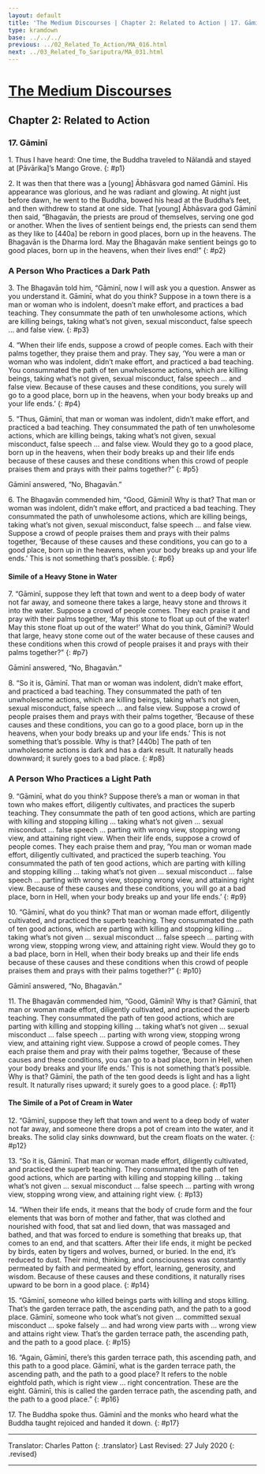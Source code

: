```yaml
---
layout: default
title: 'The Medium Discourses | Chapter 2: Related to Action | 17. Gāminī'
type: kramdown
base: ../../../
previous: ../02_Related_To_Action/MA_016.html
next: ../03_Related_To_Sariputra/MA_031.html
---
```


# [The Medium Discourses](../../index.html)
## Chapter 2: Related to Action
### 17. Gāminī

1\. Thus I have heard: One time, the Buddha traveled to Nālandā and stayed at [Pāvārika]’s Mango Grove.
{: #p1}

2\. It was then that there was a [young] Ābhāsvara god named Gāminī. His appearance was glorious, and he was radiant and glowing. At night just before dawn, he went to the Buddha, bowed his head at the Buddha’s feet, and then withdrew to stand at one side. That [young] Ābhāsvara god Gāminī then said, “Bhagavān, the priests are proud of themselves, serving one god or another. When the lives of sentient beings end, the priests can send them as they like to [440a] be reborn in good places, born up in the heavens. The Bhagavān is the Dharma lord. May the Bhagavān make sentient beings go to good places, born up in the heavens, when their lives end!”
{: #p2}

### A Person Who Practices a Dark Path

3\. The Bhagavān told him, “Gāminī, now I will ask you a question. Answer as you understand it. Gāminī, what do you think? Suppose in a town there is a man or woman who is indolent, doesn’t make effort, and practices a bad teaching. They consummate the path of ten unwholesome actions, which are killing beings, taking what’s not given, sexual misconduct, false speech … and false view.
{: #p3}

4\. “When their life ends, suppose a crowd of people comes. Each with their palms together, they praise them and pray. They say, ‘You were a man or woman who was indolent, didn’t make effort, and practiced a bad teaching. You consummated the path of ten unwholesome actions, which are killing beings, taking what’s not given, sexual misconduct, false speech … and false view. Because of these causes and these conditions, you surely will go to a good place, born up in the heavens, when your body breaks up and your life ends.’
{: #p4}

5\. “Thus, Gāminī, that man or woman was indolent, didn’t make effort, and practiced a bad teaching. They consummated the path of ten unwholesome actions, which are killing beings, taking what’s not given, sexual misconduct, false speech … and false view. Would they go to a good place, born up in the heavens, when their body breaks up and their life ends because of these causes and these conditions when this crowd of people praises them and prays with their palms together?”
{: #p5}

Gāminī answered, “No, Bhagavān.”

6\. The Bhagavān commended him, “Good, Gāminī! Why is that? That man or woman was indolent, didn’t make effort, and practiced a bad teaching. They consummated the path of unwholesome actions, which are killing beings, taking what’s not given, sexual misconduct, false speech … and false view. Suppose a crowd of people praises them and prays with their palms together, ‘Because of these causes and these conditions, you can go to a good place, born up in the heavens, when your body breaks up and your life ends.’ This is not something that’s possible.
{: #p6}

#### Simile of a Heavy Stone in Water

7\. “Gāminī, suppose they left that town and went to a deep body of water not far away, and someone there takes a large, heavy stone and throws it into the water. Suppose a crowd of people comes. They each praise it and pray with their palms together, ‘May this stone to float up out of the water! May this stone float up out of the water!’ What do you think, Gāminī? Would that large, heavy stone come out of the water because of these causes and these conditions when this crowd of people praises it and prays with their palms together?”
{: #p7}

Gāminī answered, “No, Bhagavān.”

8\. “So it is, Gāminī. That man or woman was indolent, didn’t make effort, and practiced a bad teaching. They consummated the path of ten unwholesome actions, which are killing beings, taking what’s not given, sexual misconduct, false speech … and false view. Suppose a crowd of people praises them and prays with their palms together, ‘Because of these causes and these conditions, you can go to a good place, born up in the heavens, when your body breaks up and your life ends.’ This is not something that’s possible. Why is that? [440b] The path of ten unwholesome actions is dark and has a dark result. It naturally heads downward; it surely goes to a bad place.
{: #p8}

### A Person Who Practices a Light Path

9\. “Gāminī, what do you think? Suppose there’s a man or woman in that town who makes effort, diligently cultivates, and practices the superb teaching. They consummate the path of ten good actions, which are parting with killing and stopping killing … taking what’s not given … sexual misconduct … false speech … parting with wrong view, stopping wrong view, and attaining right view. When their life ends, suppose a crowd of people comes. They each praise them and pray, ‘You man or woman made effort, diligently cultivated, and practiced the superb teaching. You consummated the path of ten good actions, which are parting with killing and stopping killing … taking what’s not given … sexual misconduct … false speech … parting with wrong view, stopping wrong view, and attaining right view. Because of these causes and these conditions, you will go at a bad place, born in Hell, when your body breaks up and your life ends.’
{: #p9}

10\. “Gāminī, what do you think? That man or woman made effort, diligently cultivated, and practiced the superb teaching. They consummated the path of ten good actions, which are parting with killing and stopping killing … taking what’s not given … sexual misconduct … false speech … parting with wrong view, stopping wrong view, and attaining right view. Would they go to a bad place, born in Hell, when their body breaks up and their life ends because of these causes and these conditions when this crowd of people praises them and prays with their palms together?”
{: #p10}

Gāminī answered, “No, Bhagavān.”

11\. The Bhagavān commended him, “Good, Gāminī! Why is that? Gāminī, that man or woman made effort, diligently cultivated, and practiced the superb teaching. They consummated the path of ten good actions, which are parting with killing and stopping killing … taking what’s not given … sexual misconduct … false speech … parting with wrong view, stopping wrong view, and attaining right view. Suppose a crowd of people comes. They each praise them and pray with their palms together, ‘Because of these causes and these conditions, you can go to a bad place, born in Hell, when your body breaks and your life ends.’ This is not something that’s possible. Why is that? Gāminī, the path of the ten good deeds is light and has a light result. It naturally rises upward; it surely goes to a good place.
{: #p11}

#### The Simile of a Pot of Cream in Water

12\. “Gāminī, suppose they left that town and went to a deep body of water not far away, and someone there drops a pot of cream into the water, and it breaks. The solid clay sinks downward, but the cream floats on the water.
{: #p12}

13\. “So it is, Gāminī. That man or woman made effort, diligently cultivated, and practiced the superb teaching. They consummated the path of ten good actions, which are parting with killing and stopping killing … taking what’s not given … sexual misconduct … false speech … parting with wrong view, stopping wrong view, and attaining right view.
{: #p13}

14\. “When their life ends, it means that the body of crude form and the four elements that was born of mother and father, that was clothed and nourished with food, that sat and lied down, that was massaged and bathed, and that was forced to endure is something that breaks up, that comes to an end, and that scatters. After their life ends, it might be pecked by birds, eaten by tigers and wolves, burned, or buried. In the end, it’s reduced to dust. Their mind, thinking, and consciousness was constantly permeated by faith and permeated by effort, learning, generosity, and wisdom. Because of these causes and these conditions, it naturally rises upward to be born in a good place.
{: #p14}

15\. “Gāminī, someone who killed beings parts with killing and stops killing. That’s the garden terrace path, the ascending path, and the path to a good place. Gāminī, someone who took what’s not given … committed sexual misconduct … spoke falsely … and had wrong view parts with … wrong view and attains right view. That’s the garden terrace path, the ascending path, and the path to a good place.
{: #p15}

16\. “Again, Gāminī, there’s this garden terrace path, this ascending path, and this path to a good place. Gāminī, what is the garden terrace path, the ascending path, and the path to a good place? It refers to the noble eightfold path, which is right view … right concentration. These are the eight. Gāminī, this is called the garden terrace path, the ascending path, and the path to a good place.”
{: #p16}

17\. The Buddha spoke thus. Gāminī and the monks who heard what the Buddha taught rejoiced and handed it down.
{: #p17}

---

Translator: Charles Patton
{: .translator}
Last Revised: 27 July 2020
{: .revised}

---
